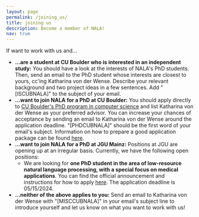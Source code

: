 ```yaml
---
layout: page
permalink: /joining_us/
title: joining us
description: Become a member of NALA!
nav: true
---
```


If want to work with us and...<br>
<ul>
<li> <b>...are a student at CU Boulder who is interested in an independent study:</b> You should have a look at the interests of NALA's PhD students. Then, send an email to the PhD student whose interests are closest to yours, cc'ing Katharina von der Wense. Describe your relevant background and two project ideas in a few sentences. Add "[ISCUBNALA]" to the subject of your email.
<li> <b>...want to join NALA for a PhD at CU Boulder:</b> You should apply directly to <a target="_blank" href="https://www.colorado.edu/cs/admissions/graduate-admissions">CU Boulder's PhD program in computer science</a> and list Katharina von der Wense as your preferred advisor. You can increase your chances of acceptance by sending an email to Katharina von der Wense around the application deadline. "[PHDCUBNALA]" should be the first word of your email's subject. Information on how to prepare a good application package can be found <a target="_blank" href="https://www.colorado.edu/cs/admissions/graduate-admissions/how-apply">here</a>. 
<li> <b>...want to join NALA for a PhD at JGU Mainz:</b> Positions at JGU are opening up at an irregular basis. Currently, we have the following open positions:
    <ul>
    <li> We are looking for <b>one PhD student in the area of low-resource natural language processing, with a special focus on medical applications</b>. You can find the official announcement and instructions for how to apply <a target="_blank" href="../assets/pdf/jobs/202404_PhDPosition_MAINCE.pdf">here</a>. The application deadline is 05/15/2024. 
    </li>
    </ul>
<li> <b>...neither of the above applies to you:</b> Send an email to Katharina von der Wense with "[MISCCUBNALA]" in your email's subject line to introduce yourself and let us know on what you want to work with us!

